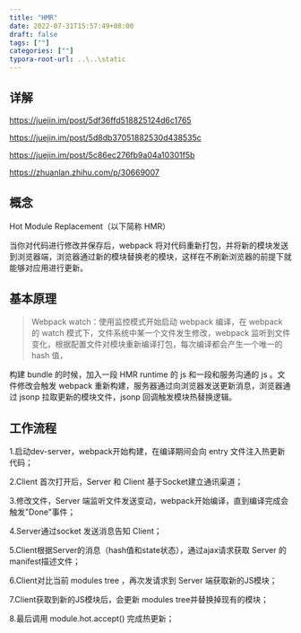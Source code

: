```yaml
---
title: "HMR"
date: 2022-07-31T15:57:49+08:00
draft: false
tags: [""]
categories: [""]
typora-root-url: ..\..\static
---
```


## 详解

https://juejin.im/post/5df36ffd518825124d6c1765 

https://juejin.im/post/5d8db37051882530d438535c 

https://juejin.im/post/5c86ec276fb9a04a10301f5b

https://zhuanlan.zhihu.com/p/30669007

## 概念

Hot Module Replacement（以下简称 HMR） 

当你对代码进行修改并保存后，webpack 将对代码重新打包，并将新的模块发送到浏览器端，浏览器通过新的模块替换老的模块，这样在不刷新浏览器的前提下就能够对应用进行更新。

## 基本原理

> Webpack watch：使用监控模式开始启动 webpack 编译，在 webpack 的 watch 模式下，文件系统中某一个文件发生修改，webpack 监听到文件变化，根据配置文件对模块重新编译打包，每次编译都会产生一个唯一的 hash 值，

构建 bundle 的时候，加入一段 HMR runtime 的 js 和一段和服务沟通的 js 。文件修改会触发 webpack 重新构建，服务器通过向浏览器发送更新消息，浏览器通过 jsonp 拉取更新的模块文件，jsonp 回调触发模块热替换逻辑。

## 工作流程

1.启动dev-server，webpack开始构建，在编译期间会向 entry 文件注入热更新代码；

2.Client 首次打开后，Server 和 Client 基于Socket建立通讯渠道；

3.修改文件，Server 端监听文件发送变动，webpack开始编译，直到编译完成会触发"Done"事件；

4.Server通过socket 发送消息告知 Client；

5.Client根据Server的消息（hash值和state状态），通过ajax请求获取 Server 的manifest描述文件；

6.Client对比当前 modules tree ，再次发请求到 Server 端获取新的JS模块；

7.Client获取到新的JS模块后，会更新 modules tree并替换掉现有的模块；

8.最后调用 module.hot.accept() 完成热更新；